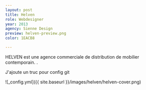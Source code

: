 ```yaml
---
layout: post
title: Helven
role: Webdesigner
year: 2013
agency: Sienne Design
preview: helven-preview.png
color: 1EACB8

---
```


HELVEN est une agence commerciale de distribution de mobilier contemporain. 
.
<!--more-->

J'ajoute un truc pour config git


![_config.yml]({{ site.baseurl }}/images/helven/helven-cover.png)
